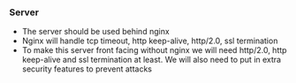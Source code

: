 ### Server

- The server should be used behind nginx
- Nginx will handle tcp timeout, http keep-alive, http/2.0, ssl termination
- To make this server front facing without nginx we will need http/2.0, http keep-alive and ssl termination
  at least. We will also need to put in extra security features to prevent attacks

